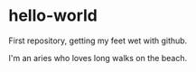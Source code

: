 # hello-world
First repository, getting my feet wet with github. 

I'm an aries who loves long walks on the beach. 
